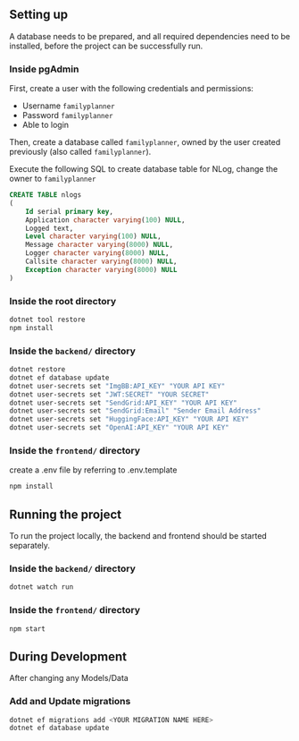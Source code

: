 ## Setting up

A database needs to be prepared, and all required dependencies need to be installed, before the project can be successfully run.

### Inside pgAdmin

First, create a user with the following credentials and permissions:

- Username `familyplanner`
- Password `familyplanner`
- Able to login

Then, create a database called `familyplanner`, owned by the user created previously (also called `familyplanner`).

Execute the following SQL to create database table for NLog, change the owner to `familyplanner`

```sql
CREATE TABLE nlogs
( 
    Id serial primary key,
    Application character varying(100) NULL,
    Logged text,
    Level character varying(100) NULL,
    Message character varying(8000) NULL,
    Logger character varying(8000) NULL, 
    Callsite character varying(8000) NULL, 
    Exception character varying(8000) NULL
)
``` 

### Inside the root directory

```bash
dotnet tool restore
npm install
```

### Inside the `backend/` directory

```bash
dotnet restore
dotnet ef database update
dotnet user-secrets set "ImgBB:API_KEY" "YOUR API KEY"
dotnet user-secrets set "JWT:SECRET" "YOUR SECRET"
dotnet user-secrets set "SendGrid:API_KEY" "YOUR API KEY"
dotnet user-secrets set "SendGrid:Email" "Sender Email Address"
dotnet user-secrets set "HuggingFace:API_KEY" "YOUR API KEY" 
dotnet user-secrets set "OpenAI:API_KEY" "YOUR API KEY" 
```

### Inside the `frontend/` directory
create a .env file by referring to .env.template

```bash
npm install
```

## Running the project

To run the project locally, the backend and frontend should be started separately.

### Inside the `backend/` directory

```bash
dotnet watch run
```

### Inside the `frontend/` directory

```bash
npm start
```

## During Development
After changing any Models/Data

### Add and Update migrations
```bash
dotnet ef migrations add <YOUR MIGRATION NAME HERE>
dotnet ef database update
```
